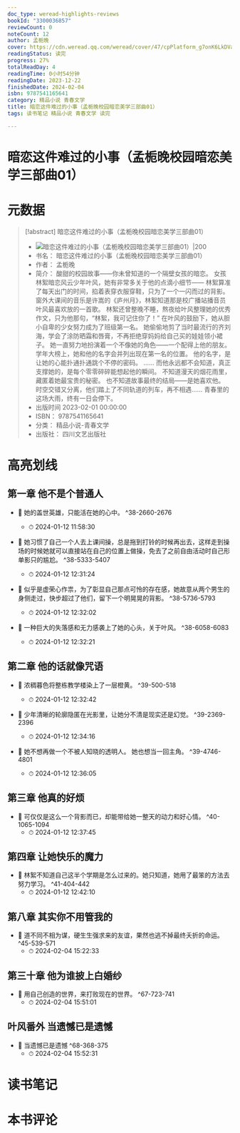 ```yaml
---
doc_type: weread-highlights-reviews
bookId: "3300036857"
reviewCount: 0
noteCount: 12
author: 孟栀晚
cover: https://cdn.weread.qq.com/weread/cover/47/cpPlatform_g7onK6LkDVaLAxgSMEDMy3/t7_cpPlatform_g7onK6LkDVaLAxgSMEDMy3.jpg
readingStatus: 读完
progress: 27%
totalReadDay: 4
readingTime: 0小时54分钟
readingDate: 2023-12-22
finishedDate: 2024-02-04
isbn: 9787541165641
category: 精品小说 青春文学
title: 暗恋这件难过的小事（孟栀晚校园暗恋美学三部曲01）
tags: 读书笔记 精品小说 青春文学 读完

---
```


# 暗恋这件难过的小事（孟栀晚校园暗恋美学三部曲01）

# 元数据
> [!abstract] 暗恋这件难过的小事（孟栀晚校园暗恋美学三部曲01）
> - ![ 暗恋这件难过的小事（孟栀晚校园暗恋美学三部曲01）|200](https://cdn.weread.qq.com/weread/cover/47/cpPlatform_g7onK6LkDVaLAxgSMEDMy3/t7_cpPlatform_g7onK6LkDVaLAxgSMEDMy3.jpg)
> - 书名： 暗恋这件难过的小事（孟栀晚校园暗恋美学三部曲01）
> - 作者： 孟栀晚
> - 简介： 酸甜的校园故事——你未曾知道的一个隔壁女孩的暗恋。
女孩林絮暗恋风云少年叶风，她有非常多关于他的点滴小细节——
林絮算准了每天出门的时间，掐着表穿衣服穿鞋，只为了一个一闪而过的背影。
窗外大课间的音乐是许嵩的《庐州月》，林絮知道那是校广播站播音员叶风最喜欢放的一首歌。
林絮还曾整晚不睡，熬夜给叶风整理她的优秀作文，只为他那句，“林絮，我可记住你了！”
在叶风的鼓励下，她从胆小自卑的少女努力成为了班级第一名。
她偷偷地剪了当时最流行的齐刘海，学会了涂防晒霜和唇膏，不再拒绝穿妈妈给自己买的娃娃领小裙子。
她一直努力地扮演着一个不像她的角色——一个配得上他的朋友。
学年大榜上，她和他的名字会并列出现在第一名的位置。
他的名字，是让她的心能扑通扑通跳个不停的密码。
……
而他永远都不会知道，真正支撑她的，是每个零零碎碎能想起他的瞬间。
不知道漫天的烟花雨里，藏匿着她最宝贵的秘密。
也不知道故事最终的结局——是她喜欢他。
时空交错又分离，他们踏上了不同轨道的列车，再不相遇……
青春里的这场大雨，终有一日会停下。
> - 出版时间 2023-02-01 00:00:00
> - ISBN： 9787541165641
> - 分类： 精品小说-青春文学
> - 出版社： 四川文艺出版社

# 高亮划线

## 第一章 他不是个普通人


- 📌 她的盖世英雄，只能活在她的心中。 ^38-2660-2676
    - ⏱ 2024-01-12 11:58:30 

- 📌 她习惯了自己一个人去上课间操，总是拖到打铃的时候再出去，这样走到操场的时候她就可以直接站在自己的位置上做操，免去了之前自由活动时自己形单影只的尴尬。 ^38-5333-5407
    - ⏱ 2024-01-12 12:31:24 

- 📌 似乎是虚荣心作祟，为了彰显自己那点可怜的存在感，她故意从两个男生的身侧走过，快步超过了他们，留下一个明晃晃的背影。 ^38-5736-5793
    - ⏱ 2024-01-12 12:32:02 

- 📌 一种巨大的失落感和无力感袭上了她的心头，关于叶风。 ^38-6058-6083
    - ⏱ 2024-01-12 12:32:21 
## 第二章 他的话就像咒语


- 📌 浓稠暮色将整栋教学楼染上了一层橙黄。 ^39-500-518
    - ⏱ 2024-01-12 12:32:42 

- 📌 少年清晰的轮廓隐匿在光影里，让她分不清是现实还是幻觉。 ^39-2369-2396
    - ⏱ 2024-01-12 12:34:16 

- 📌 她不想再做一个不被人知晓的透明人。
   她也想当一回主角。 ^39-4746-4801
    - ⏱ 2024-01-12 12:36:05 
## 第三章 他真的好烦


- 📌 可仅仅是这么一个背影而已，却能带给她一整天的动力和好心情。 ^40-1065-1094
    - ⏱ 2024-01-12 12:37:45 
## 第四章 让她快乐的魔力


- 📌 林絮不知道自己这半个学期是怎么过来的。她只知道，她用了最笨的方法去努力学习。 ^41-404-442
    - ⏱ 2024-01-12 12:42:10 
## 第八章 其实你不用管我的


- 📌 道不同不相为谋，硬生生强求来的友谊，果然也逃不掉最终夭折的命运。 ^45-539-571
    - ⏱ 2024-02-04 15:22:33 
## 第三十章 他为谁披上白婚纱


- 📌 用自己创造的世界，来打败现在的世界。 ^67-723-741
    - ⏱ 2024-02-04 15:51:01 
## 叶风番外 当遗憾已是遗憾


- 📌 当遗憾已是遗憾 ^68-368-375
    - ⏱ 2024-02-04 15:52:31 
# 读书笔记

# 本书评论
